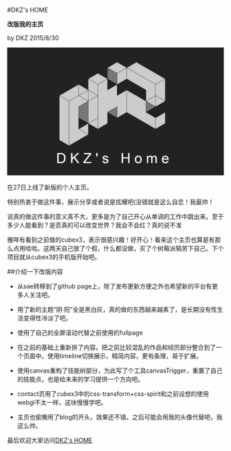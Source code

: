 #DKZ's HOME

**改版我的主页**

by DKZ 2015/8/30

![dkzhome](blogImg/dkzhome.png)

在27日上线了新版的个人主页。

特别热衷于做这件事，展示分享或者说是炫耀吧(没错就是这么自恋！我最帅！

说真的做这件事的意义真不大，更多是为了自己开心从单调的工作中跳出来。至于多少人能看到？是否真的可以改变世界？我会不会红？真的说不准

雅咩有看到之前做的cubex3，表示很感兴趣！好开心！看来这个主页也算是有那么点用哈哈。这两天自己放了个假，什么都没做，买了个树莓派犒劳下自己。下个项目就从cubex3的手机版开始吧。

##介绍一下改版内容

* 从sae转移到了github page上，除了发布更新方便之外也希望新的平台有更多人关注吧。

* 用了新的主题“阴·阳”全是黑白灰，真的做的东西越来越素了，是长期没有性生活变得性冷淡了吧。

* 使用了自己的全屏滚动代替之前使用的fullpage

* 在之前的基础上重新排了内容。把之前比较混乱的作品和经历部分整合到了一个页面中。使用timeline切换展示，精简内容，更有条理，易于扩展。

* 使用canvas重构了技能树部分，为此写了个工具canvasTrigger，重置了自己的技能点，也是给未来的学习提供一个方向吧。

* contact页用了cubex3中的css-transform+css-spirit和之前设想的使用webgl不太一样，这块慢慢学吧。

* 主页也偷懒用了blog的开头，效果还不错。之后可能会用我的头像代替吧，我这么帅。

最后欢迎大家访问[DKZ's HOME](http://davidkingzyb.github.io)
